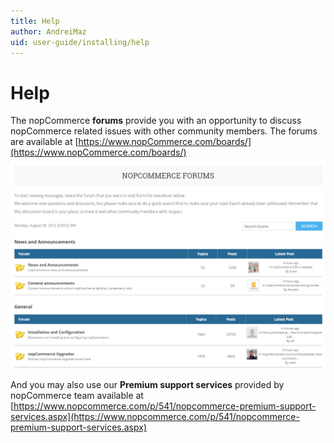 ```yaml
---
title: Help
author: AndreiMaz
uid: user-guide/installing/help
---
```

# Help

The nopCommerce **forums** provide you with an opportunity to discuss nopCommerce related issues with other community members. The forums are available at [https://www.nopCommerce.com/boards/](https://www.nopCommerce.com/boards/)
![nopCommerce Forums](/user-guide/installing/_static/forums.jpg)

And you may also use our **Premium support services** provided by nopCommerce team available at [https://www.nopcommerce.com/p/541/nopcommerce-premium-support-services.aspx](https://www.nopcommerce.com/p/541/nopcommerce-premium-support-services.aspx)
